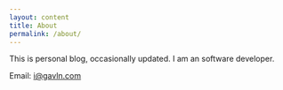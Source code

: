 ```yaml
---
layout: content
title: About
permalink: /about/
---
```

This is personal blog, occasionally updated. I am an software developer.

Email: i@gavln.com